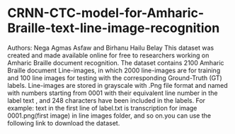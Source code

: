 # CRNN-CTC-model-for-Amharic-Braille-text-line-image-recognition
Authors: Nega Agmas Asfaw and Birhanu Hailu Belay
This dataset was created and made available online for free to researchers working on Amharic Braille document recognition. 
The dataset contains 2100 Amharic Braille document Line-images, in which 2000 line-images are for training and 100 line images for testing with the corresponding Ground-Truth (GT) labels.
Line-images are stored in grayscale with .Png file format and named with numbers starting from 0001 with their equivalent line number in the label text , and 248 characters have been included in the labels.
For example: text in the first line of label.txt is transcription for image 0001.png(first image) in line images folder, and so on.you can use the following link to download the dataset.
